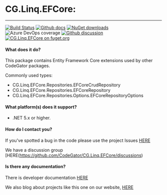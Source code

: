 # CG.Linq.EFCore: 
---
[![Build Status](https://dev.azure.com/codegator/CG.Linq.EFCore/_apis/build/status/CodeGator.CG.Linq.EFCore?branchName=master)](https://dev.azure.com/codegator/CG.Linq.EFCore/_build/latest?definitionId=38&branchName=master)
[![Github docs](https://img.shields.io/static/v1?label=Documentation&message=online&color=blue)](https://codegator.github.io/CG.Linq.EFCore/index.html)
[![NuGet downloads](https://img.shields.io/nuget/dt/CG.Linq.EFCore.svg?style=flat)](https://nuget.org/packages/CG.Linq.EFCore)
![Azure DevOps coverage](https://img.shields.io/azure-devops/coverage/codegator/CG.Linq.EFCore/38)
[![Github discussion](https://img.shields.io/badge/Discussion-online-blue)](https://github.com/CodeGator/CG.Linq.EFCore/discussions)
[![CG.Linq.EFCore on fuget.org](https://www.fuget.org/packages/CG.Linq.EFCore/badge.svg)](https://www.fuget.org/packages/CG.Linq.EFCore)

#### What does it do?
This package contains Entity Framework Core extensions used by other CodeGator packages.

Commonly used types:
* CG.Linq.EFCore.Repositories.EFCoreCrudRepository
* CG.Linq.EFCore.Repositories.EFCoreRepository
* CG.Linq.EFCore.Repositories.Options.EFCoreRepositoryOptions

#### What platform(s) does it support?
* .NET 5.x or higher.

#### How do I contact you?
If you've spotted a bug in the code please use the project Issues [HERE](https://github.com/CodeGator/CG.Linq.EFCore/issues)

We have a discussion group [HERE(https://github.com/CodeGator/CG.Linq.EFCore/discussions)

#### Is there any documentation?
There is developer documentation [HERE](https://codegator.github.io/CG.Linq.EFCore/)

We also blog about projects like this one on our website, [HERE](http://www.codegator.com)
